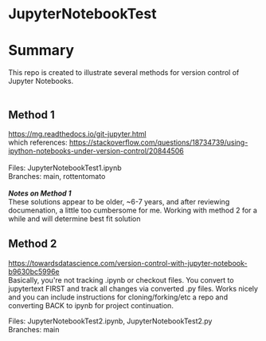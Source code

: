 # JupyterNotebookTest

# Summary
This repo is created to illustrate several methods for version control of Jupyter Notebooks. 
<br/><br/>
## Method 1
https://mg.readthedocs.io/git-jupyter.html  
which references: https://stackoverflow.com/questions/18734739/using-ipython-notebooks-under-version-control/20844506<br />
<br/>
Files: JupyterNotebookTest1.ipynb<br/>
Branches: main, rottentomato<br/>
<br/>
**_Notes on Method 1_**<br/>
These solutions appear to be older, ~6-7 years, and after reviewing documenation, a little too cumbersome for me. Working with method 2 for a while and will determine best fit solution 
<br/>
## Method 2
https://towardsdatascience.com/version-control-with-jupyter-notebook-b9630bc5996e 
<br/>
Basically, you're not tracking .ipynb or checkout files. You convert to jupytertext FIRST and track all changes via converted .py files. Works nicely and you can include instructions for cloning/forking/etc a repo and converting BACK to ipynb for project continuation. 

Files: JupyterNotebookTest2.ipynb, JupyterNotebookTest2.py<br/>
Branches: main<br/>
